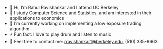 - 👋 Hi, I’m Rahul Ravishankar and I attend UC Berkeley
- 👀 I study Computer Science and Statistics, and am interested in their applications to economics
- 🌱 I’m currently working on implementing a low exposure trading algorithm
- ⚡ Fun fact: I love to play drum and listen to music
- 🥅 Feel free to contact me: rravishankar1@berkeley.edu, (510) 335-9663

<!---
Rravishankar1/Rravishankar1 is a ✨ special ✨ repository because its `README.md` (this file) appears on your GitHub profile.
You can click the Preview link to take a look at your changes.
--->
